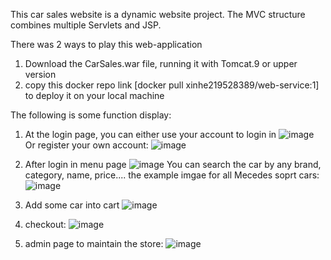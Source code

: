 This car sales website is a dynamic website project. The MVC structure combines multiple Servlets and JSP.

There was 2 ways to play this web-application
1. Download the CarSales.war file, running it with Tomcat.9 or upper version
2. copy this docker repo link [docker pull xinhe219528389/web-service:1] to deploy it on your local machine

The following is some function display:

1. At the login page, you can either use your account to login in
![image](https://github.com/user-attachments/assets/045f128b-70de-4c96-bac7-01091ad18050)
Or register your own account:
![image](https://github.com/user-attachments/assets/d4d6566c-8045-409a-b751-7f9919d21dc0)

2. After login in menu page
![image](https://github.com/user-attachments/assets/2bcf2047-3643-430f-887c-8b4f8312d0f0)
You can search the car by any brand, category, name, price.... the example imgae for all Mecedes soprt cars:
![image](https://github.com/user-attachments/assets/4305ebdf-56f6-4491-96a4-f97d0ae4c50e)

3. Add some car into cart
![image](https://github.com/user-attachments/assets/5d951a15-ecc3-4cca-9d5c-feb8542ca670)

4. checkout:
![image](https://github.com/user-attachments/assets/9fde60bd-5987-4db8-a576-39c800d68c20)

5. admin page to maintain the store:
![image](https://github.com/user-attachments/assets/9427faf1-fd4e-46f2-ac9e-cfb2f2e31ae0)
